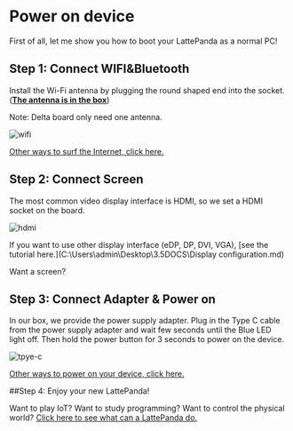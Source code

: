 # Power on device

First of all, let me show you how to boot your LattePanda as a normal PC!

## Step 1: Connect WIFI&Bluetooth

Install the Wi-Fi antenna by plugging the round shaped end into the socket. (<u>**The antenna is in the box**</u>) 

Note: Delta board only need one antenna.

![wifi](https://i.imgur.com/0i3tcAQ.gif)

[Other ways to surf the Internet, click here.](content/alpha_edition/connectivity.md)

## Step 2: Connect Screen

The most common video display interface is HDMI, so we set a HDMI socket on the board. 

![hdmi](https://i.imgur.com/B8Ev5US.gif)

If you want to use other display interface (eDP, DP, DVI, VGA), [see the tutorial here.](C:\Users\admin\Desktop\3.5DOCS\Display configuration.md)

Want a screen?

## Step 3: Connect Adapter & Power on

In our box, we provide the power supply adapter. Plug in the Type C cable from the power supply adapter and wait few seconds until the Blue LED light off. Then hold the power button for 3 seconds to power on the device. 

![tpye-c](https://i.imgur.com/20w6pnw.gif)

[Other ways to power on your device, click here.]( )

##Step 4: Enjoy your new LattePanda!

Want to play IoT? Want to study programming? Want to control the physical world? [Click here to see what can a LattePanda do.]( )
